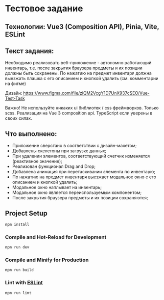 # Тестовое задание
## Технологии: Vue3 (Composition API), Pinia, Vite, ESLint

## Текст задания: 
Необходимо реализовать веб-приложение - автономно работающий инвентарь, т.е. после закрытия браузера предметы и их позиции должны быть сохранены. По нажатию на предмет инвентаря должна выезжать плашка с его описанием и кнопкой удалить (см. комментарии на фигме)

Дизайн: https://www.figma.com/file/ziQM2VcgY1D7UnX937cSEO/Vue-Test-Task

Важно! Не используйте никаких ui библиотек / css фреймворков. Только scss. Реализация на Vue 3 composition api. TypeScript если уверены в своих силах.

## Что выполнено:

- Приложение сверстано в соответствии с дизайн-макетом;
- Добавлены скелетоны при загрузке данных;
- При удалении элементов, соответствующий счетчик изменяется (реактивное значение);
- Реализован функционал Drag and Drop;
- Добавлена анимация при перетаскивании элемента по инвентарю;
- По нажатию на предмет инвентаря выезжает модальное окно с его описанием и кнопкой удалить;
- Модальное окно наплывает на инвентарь;
- Модальное окно является переиспользуемым компонентом;
- После закрытия браузера предметы и их позиции сохраняются;

## Project Setup

```sh
npm install
```

### Compile and Hot-Reload for Development

```sh
npm run dev
```

### Compile and Minify for Production

```sh
npm run build
```

### Lint with [ESLint](https://eslint.org/)

```sh
npm run lint
```
